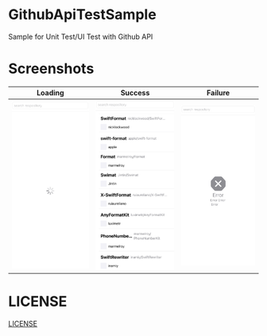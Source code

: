 # GithubApiTestSample
Sample for Unit Test/UI Test with Github API

# Screenshots

|Loading|Success|Failure|
|----|----|----|
|![](SS/ss_loading.png)|![](SS/ss_success.png)|![](SS/ss_failure.png)|

# LICENSE
[LICENSE](LICENSE)
